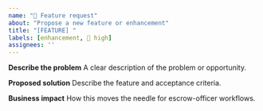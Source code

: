 ```yaml
---
name: "🚀 Feature request"
about: "Propose a new feature or enhancement"
title: "[FEATURE] "
labels: [enhancement, 🔴 high]
assignees: ''
---
```


**Describe the problem**
A clear description of the problem or opportunity.

**Proposed solution**
Describe the feature and acceptance criteria.

**Business impact**
How this moves the needle for escrow-officer workflows.